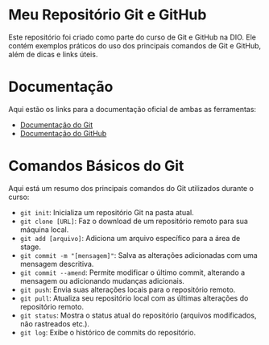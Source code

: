 
# Meu Repositório Git e GitHub

Este repositório foi criado como parte do curso de Git e GitHub na DIO. Ele contém exemplos práticos do uso dos principais comandos de Git e GitHub, além de dicas e links úteis.

# Documentação
Aqui estão os links para a documentação oficial de ambas as ferramentas:

- [Documentação do Git](https://git-scm.com/docs/git/pt_BR)
- [Documentação do GitHub](https://docs.github.com/pt)
# Comandos Básicos do Git   
 Aqui está um resumo dos principais comandos do Git utilizados durante o curso:

 - `git init`: Inicializa um repositório Git na pasta atual.
- `git clone [URL]`: Faz o download de um repositório remoto para sua máquina local.
- `git add [arquivo]`: Adiciona um arquivo específico para a área de stage.
- `git commit -m "[mensagem]"`: Salva as alterações adicionadas com uma mensagem descritiva.
- `git commit --amend`: Permite modificar o último commit, alterando a mensagem ou adicionando mudanças adicionais.
- `git push`: Envia suas alterações locais para o repositório remoto.
- `git pull`: Atualiza seu repositório local com as últimas alterações do repositório remoto.
- `git status`: Mostra o status atual do repositório (arquivos modificados, não rastreados etc.).
- `git log`: Exibe o histórico de commits do repositório.